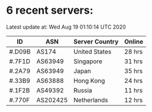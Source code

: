 # 6 recent servers:

Latest update at: Wed Aug 19 01:10:14 UTC 2020

| ID | ASN | Server Country | Online |
| -- | --- | -------------- | ------ |
| #.D09B | AS174 | United States | 28 hrs |
| #.7F1D | AS63949 | Singapore | 31 hrs |
| #.2A79 | AS63949 | Japan | 35 hrs |
| #.33B9 | AS63888 | Hong Kong | 24 hrs |
| #.1F2B | AS49392 | Russia | 11 hrs |
| #.770F | AS202425 | Netherlands | 12 hrs |

